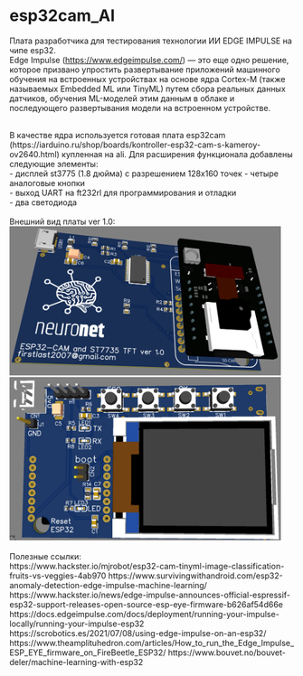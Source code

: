 # esp32cam_AI
Плата разработчика для тестирования технологии ИИ EDGE IMPULSE на чипе esp32.<br>
Edge Impulse (https://www.edgeimpulse.com/) — это еще одно решение, которое призвано упростить развертывание приложений
машинного обучения на встроенных устройствах на основе ядра Cortex-M (также называемых Embedded ML или TinyML)
путем сбора реальных данных датчиков, обучения ML-моделей этим данным в облаке и последующего развертывания
модели на встроенном устройстве.<br>

<br>
В качестве ядра используется готовая плата esp32cam (https://iarduino.ru/shop/boards/kontroller-esp32-cam-s-kameroy-ov2640.html) купленная на ali.
Для расширения функционала добавлены следующие элементы:<br>
- дисплей st3775 (1.8 дюйма) с разрешением 128х160 точек
- четыре аналоговые кнопки <br>
- выход UART на ft232rl для программирования и отладки <br>
- два светодиода <br>
<br>
Внешний вид платы ver 1.0: <br>
<img src="https://github.com/pav2000/esp32cam_AI/blob/main/Board/view01.png" width="480" /> <br>
<img src="https://github.com/pav2000/esp32cam_AI/blob/main/Board/view02.png" width="480" /> <br>
<br>
Полезные ссылки:<br>
https://www.hackster.io/mjrobot/esp32-cam-tinyml-image-classification-fruits-vs-veggies-4ab970
https://www.survivingwithandroid.com/esp32-anomaly-detection-edge-impulse-machine-learning/<br>
https://www.hackster.io/news/edge-impulse-announces-official-espressif-esp32-support-releases-open-source-esp-eye-firmware-b626af54d66e<br>
https://docs.edgeimpulse.com/docs/deployment/running-your-impulse-locally/running-your-impulse-esp32<br>
https://scrobotics.es/2021/07/08/using-edge-impulse-on-an-esp32/<br>
https://www.theamplituhedron.com/articles/How_to_run_the_Edge_Impulse_ESP_EYE_firmware_on_FireBeetle_ESP32/
https://www.bouvet.no/bouvet-deler/machine-learning-with-esp32
